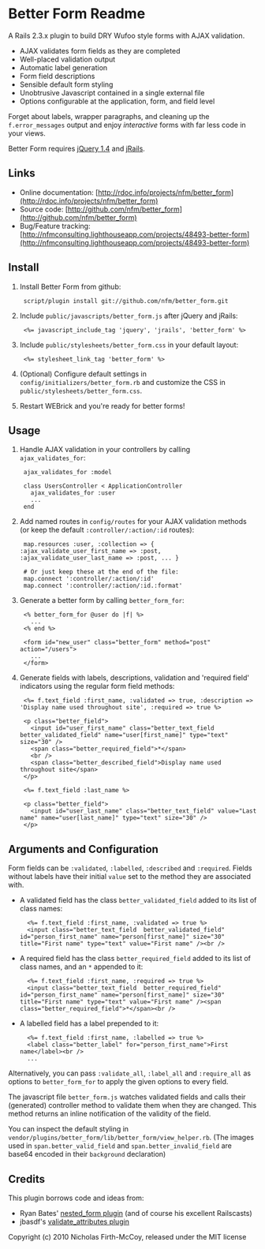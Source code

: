 Better Form Readme
==================

A Rails 2.3.x plugin to build DRY Wufoo style forms with AJAX validation.

* AJAX validates form fields as they are completed
* Well-placed validation output
* Automatic label generation
* Form field descriptions
* Sensible default form styling
* Unobtrusive Javascript contained in a single external file
* Options configurable at the application, form, and field level

Forget about labels, wrapper paragraphs, and cleaning up the `f.error_messages` output and enjoy *interactive* forms with far less code in your views.

Better Form requires [jQuery 1.4](http://jquery.com/) and [jRails](http://github.com/aaronchi/jrails).


Links
-----

* Online documentation: [http://rdoc.info/projects/nfm/better_form](http://rdoc.info/projects/nfm/better_form)
* Source code: [http://github.com/nfm/better_form](http://github.com/nfm/better_form)
* Bug/Feature tracking: [http://nfmconsulting.lighthouseapp.com/projects/48493-better-form](http://nfmconsulting.lighthouseapp.com/projects/48493-better-form)


Install
-------

1. Install Better Form from github:

		script/plugin install git://github.com/nfm/better_form.git

2. Include `public/javascripts/better_form.js` after jQuery and jRails:

		<%= javascript_include_tag 'jquery', 'jrails', 'better_form' %>

3. Include `public/stylesheets/better_form.css` in your default layout:

		<%= stylesheet_link_tag 'better_form' %>

4. (Optional) Configure default settings in `config/initializers/better_form.rb` and customize the CSS in `public/stylesheets/better_form.css`.

5. Restart WEBrick and you're ready for better forms!


Usage
-----

1. Handle AJAX validation in your controllers by calling `ajax_validates_for`:

		ajax_validates_for :model

		class UsersController < ApplicationController
		  ajax_validates_for :user
		  ...
		end

2. Add named routes in `config/routes` for your AJAX validation methods (or keep the default `:controller/:action/:id` routes):

		map.resources :user, :collection => { :ajax_validate_user_first_name => :post, :ajax_validate_user_last_name => :post, ... }

		# Or just keep these at the end of the file:
		map.connect ':controller/:action/:id'
		map.connect ':controller/:action/:id.:format'

3. Generate a better form by calling `better_form_for`:

		<% better_form_for @user do |f| %>
		  ...
		<% end %>

		<form id="new_user" class="better_form" method="post" action="/users">
		  ...
		</form>

4. Generate fields with labels, descriptions, validation and 'required field' indicators using the regular form field methods:

		<%= f.text_field :first_name, :validated => true, :description => 'Display name used throughout site', :required => true %>

		<p class="better_field">
		  <input id="user_first_name" class="better_text_field better_validated_field" name="user[first_name]" type="text" size="30" />
		  <span class="better_required_field">*</span>
		  <br />
		  <span class="better_described_field">Display name used throughout site</span>
		</p>

		<%= f.text_field :last_name %>

		<p class="better_field">
		  <input id="user_last_name" class="better_text_field" value="Last name" name="user[last_name]" type="text" size="30" />
		</p>

Arguments and Configuration
---------------------------

Form fields can be `:validated`, `:labelled`, `:described` and `:required`. Fields without labels have their initial `value` set to the method they are associated with.

* A validated field has the class `better_validated_field` added to its list of class names:

		<%= f.text_field :first_name, :validated => true %>
		<input class="better_text_field  better_validated_field" id="person_first_name" name="person[first_name]" size="30" title="First name" type="text" value="First name" /><br />

* A required field has the class `better_required_field` added to its list of class names, and an `*` appended to it:

		<%= f.text_field :first_name, :required => true %>
		<input class="better_text_field  better_required_field" id="person_first_name" name="person[first_name]" size="30" title="First name" type="text" value="First name" /><span class="better_required_field">*</span><br />

* A labelled field has a label prepended to it:

		<%= f.text_field :first_name, :labelled => true %>
		<label class="better_label" for="person_first_name">First name</label><br />
		...

Alternatively, you can pass `:validate_all`, `:label_all` and `:require_all` as options to `better_form_for` to apply the given options to every field.

The javascript file `better_form.js` watches validated fields and calls their (generated) controller method to validate them when they are changed. This method returns an inline notification of the validity of the field.

You can inspect the default styling in `vendor/plugins/better_form/lib/better_form/view_helper.rb`.
(The images used in `span.better_valid_field` and `span.better_invalid_field` are base64 encoded in their `background` declaration)

Credits
------

This plugin borrows code and ideas from:

* Ryan Bates' [nested_form plugin](http://github.com/ryanb/nested_form) (and of course his excellent Railscasts)
* jbasdf's [validate_attributes plugin](http://github.com/jbasdf/validate_attributes)


Copyright (c) 2010 Nicholas Firth-McCoy, released under the MIT license
